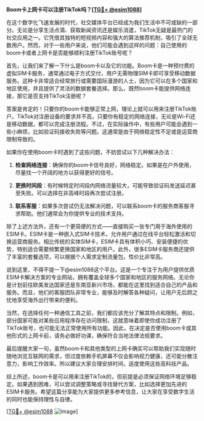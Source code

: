 **Boom卡上网卡可以注册TikTok吗？[[TG💪+ @esim1088](https://t.me/s/esim1088)]**

在这个数字化飞速发展的时代，社交媒体平台已经成为我们生活中不可或缺的一部分。无论是分享生活点滴、获取新闻资讯还是娱乐消遣，TikTok无疑是最热门的社交应用之一。它凭借其独特的短视频内容和强大的算法推荐机制，吸引了全球无数用户。然而，对于一些用户来说，他们可能会遇到这样的问题：自己使用的boom卡或者上网卡是否能够顺利注册TikTok账号呢？

首先，让我们来了解一下什么是boom卡以及它的功能。Boom卡是一种预付费的虚拟SIM卡服务，通常通过电子方式交付，用户无需物理SIM卡即可享受移动数据服务。这种卡非常适合经常旅行或需要国际漫游的人士，因为它可以在多个国家和地区使用，并且提供了灵活的数据套餐选择。那么，既然boom卡能提供网络连接，那它是否支持TikTok注册呢？

答案是肯定的！只要你的boom卡能够正常上网，理论上就可以用来注册TikTok账户。TikTok对注册设备的要求并不高，只要你有稳定的网络连接，无论是Wi-Fi还是移动数据，都可以完成注册流程。不过，在实际操作中，有些用户可能会遇到一些小麻烦，比如验证码接收失败等问题。这通常是由于网络稳定性不足或是运营商限制导致的。

如果你在使用boom卡时遇到了这些问题，不妨尝试以下几种解决办法：

1. **检查网络连接**：确保你的boom卡信号良好，网络稳定。如果是在户外使用，尽量找一个开阔的地方以获得更好的信号。
   
2. **更换时间段**：有时候特定时间段内网络流量较大，可能导致验证码发送延迟甚至失败。可以选择在非高峰时段再次尝试注册。

3. **联系客服**：如果多次尝试仍无法解决问题，可以联系boom卡的服务商客服寻求帮助。他们通常会为你提供专业的技术支持。

除了上述方法外，还有一个更简便的方式——直接购买一张专门用于海外使用的ESIM卡。ESIM卡是一种嵌入式SIM卡技术，允许用户通过在线平台轻松激活和切换运营商服务。相比传统的实体SIM卡，ESIM卡具有体积小巧、安装便捷的优势，特别适合需要频繁更换国家和地区的用户。此外，很多ESIM卡服务商还提供了丰富的套餐选项，可以根据个人需求定制流量包，性价比非常高。

说到这里，不得不提一下@esim1088这个平台。这是一个专注于为用户提供优质ESIM卡解决方案的专业网站，拥有覆盖全球多个国家和地区的服务网络。无论你是计划前往欧美发达国家还是东南亚新兴市场，都能在这里找到适合自己的产品和服务。而且，他们的客服团队非常专业，能够及时解答各种疑问，让用户无后顾之忧地享受海外出行带来的便利。

当然，在选择任何一种通信工具之前，我们都应该充分了解其特点和限制。例如，部分国家可能对某些应用程序存在访问限制，这就意味着即使你成功注册了TikTok账号，也可能无法正常使用所有功能。因此，在决定是否使用boom卡或其他形式的上网卡前，请务必做好功课，确保符合当地法律法规要求。

最后提醒大家一句，虽然boom卡和其他类型的上网卡确实可以帮助我们实现随时随地浏览互联网的需求，但过度依赖手机屏幕不仅会影响视力健康，还可能分散注意力，影响工作效率。所以建议大家合理安排时间，适度使用这些高科技产品。

综上所述，boom卡是可以用来注册TikTok的，但前提是必须保证网络环境足够稳定。如果遇到困难，可以尝试调整策略或寻找替代方案，比如选择更加先进的ESIM卡服务。希望这篇分享能为大家提供更多参考信息，让大家在享受数字生活的同时也能保持理性与自律。

[[TG💪+ @esim1088](https://t.me/s/esim1088) ![Image](https://i.postimg.cc/4NQfJmqS/Snipaste-2025-05-13-00-14-12.png)]